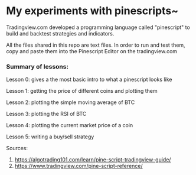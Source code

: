 # My experiments with pinescripts~

Tradingview.com developed a programming language called "pinescript" to build and backtest strategies and indicators.

All the files shared in this repo are text files. In order to run and test them, copy and paste them into the Pinescript Editor on the tradingview.com


### Summary of lessons:

Lesson 0: gives a the most basic intro to what a pinescript looks like

Lesson 1: getting the price of different coins and plotting them

Lesson 2: plotting the simple moving average of BTC

Lesson 3: plotting the RSI of BTC

Lesson 4: plotting the current market price of a coin

Lesson 5: writing a buy/sell strategy


Sources:
1. https://algotrading101.com/learn/pine-script-tradingview-guide/
2. https://www.tradingview.com/pine-script-reference/
